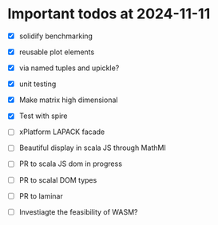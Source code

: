 # Important todos at 2024-11-11

- [x] solidify benchmarking
 - [x] reusable plot elements
  - [x] via named tuples and upickle?
  - [x] unit testing
- [x] Make matrix high dimensional
 - [x] Test with spire

- [ ] xPlatform LAPACK facade

- [ ] Beautiful display in scala JS through MathMl
 - [ ] PR to scala JS dom in progress
 - [ ] PR to scalal DOM types
 - [ ] PR to laminar

- [ ] Investiagte the feasibility of WASM?

